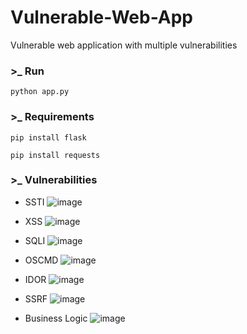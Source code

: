 # Vulnerable-Web-App
Vulnerable web application with multiple vulnerabilities

### >_ Run
```
python app.py
```

### >_ Requirements
```
pip install flask
```
```
pip install requests
```

### >_ Vulnerabilities
- SSTI
![image](https://github.com/user-attachments/assets/d46ee027-bbf8-4a7d-bfd3-024fde950050)

- XSS
![image](https://github.com/user-attachments/assets/750ddefa-2ef4-412d-a433-b246d4ba561c)

- SQLI
![image](https://github.com/user-attachments/assets/7224322e-d891-4ad0-86bc-062de20d39b9)

- OSCMD
![image](https://github.com/user-attachments/assets/3a01a709-7970-4071-9aac-e6fe9e9f58c8)

- IDOR
![image](https://github.com/user-attachments/assets/8198a315-e116-46d4-95e1-6e2a6b222be8)

- SSRF
![image](https://github.com/user-attachments/assets/d49da459-d64b-46c7-a9e9-bd0fbe2a1c9e)

- Business Logic
![image](https://github.com/user-attachments/assets/a9a04220-72ce-45be-a06d-14e23ac91143)

